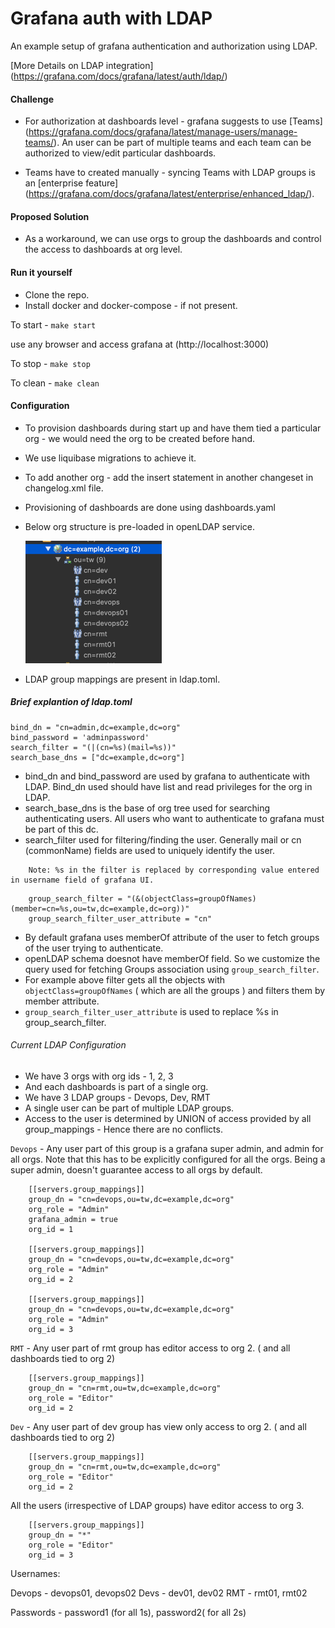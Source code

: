 # Grafana auth with LDAP

An example setup of grafana authentication and authorization using LDAP.

[More Details on LDAP integration] (https://grafana.com/docs/grafana/latest/auth/ldap/)

#### Challenge
- For authorization at dashboards level - grafana suggests to use [Teams] (https://grafana.com/docs/grafana/latest/manage-users/manage-teams/). 
An user can be part of multiple teams and each team can be authorized to view/edit particular dashboards.
  
- Teams have to created manually -  syncing Teams with LDAP groups is an [enterprise feature] (https://grafana.com/docs/grafana/latest/enterprise/enhanced_ldap/).
  
#### Proposed Solution
- As a workaround, we can use orgs to group the dashboards and control the access to dashboards at org level.

#### Run it yourself

- Clone the repo.
- Install docker and docker-compose - if not present.

To start  -  `make start`

use any browser and access grafana at  (http://localhost:3000)

To stop   - `make stop`

To clean  - `make clean`

#### Configuration
- To provision dashboards during start up and have them tied a particular org - we would need the org to be created before hand.
- We use liquibase migrations to achieve it.
- To add another org - add the insert statement in another changeset in changelog.xml file.
- Provisioning of dashboards are done using dashboards.yaml
- Below org structure is pre-loaded in openLDAP service.
  
    ![img.png](img.png)
  

- LDAP group mappings are present in ldap.toml.

##### Brief explantion of ldap.toml

```
bind_dn = "cn=admin,dc=example,dc=org"
bind_password = 'adminpassword'
search_filter = "(|(cn=%s)(mail=%s))"
search_base_dns = ["dc=example,dc=org"]
```

* bind_dn and bind_password are used by grafana to authenticate with LDAP. Bind_dn used should have list and read privileges for the org in LDAP.
* search_base_dns is the base of org tree used for searching authenticating users. All users who want to authenticate to grafana must be part of this dc.
* search_filter used for filtering/finding the user. Generally mail or cn (commonName) fields are used to uniquely identify the user.

```text
    Note: %s in the filter is replaced by corresponding value entered in username field of grafana UI.
```

```text
    group_search_filter = "(&(objectClass=groupOfNames)(member=cn=%s,ou=tw,dc=example,dc=org))"
    group_search_filter_user_attribute = "cn"

```
* By default grafana uses memberOf attribute of the user to fetch groups of the user trying to authenticate.
* openLDAP schema doesnot have memberOf field. So we customize the query used for fetching Groups association using `group_search_filter`.
* For example above filter gets all the objects with `objectClass=groupOfNames` ( which are all the groups ) and filters them by member attribute.
* `group_search_filter_user_attribute` is used to replace %s in group_search_filter.

###### Current LDAP Configuration

- We have 3 orgs with org ids - 1, 2, 3
- And each dashboards is part of a single org.
- We have 3 LDAP groups - Devops, Dev, RMT
- A single user can be part of multiple LDAP groups.
- Access to the user is determined by UNION of access provided by all group_mappings - Hence there are no conflicts.

`Devops` - Any user part of this group is a grafana super admin, and admin for all orgs. Note that this has to be explicitly configured for all the orgs.
Being a super admin, doesn't  guarantee access to all orgs by default.
```text
    [[servers.group_mappings]]
    group_dn = "cn=devops,ou=tw,dc=example,dc=org"
    org_role = "Admin"
    grafana_admin = true
    org_id = 1
    
    [[servers.group_mappings]]
    group_dn = "cn=devops,ou=tw,dc=example,dc=org"
    org_role = "Admin"
    org_id = 2
    
    [[servers.group_mappings]]
    group_dn = "cn=devops,ou=tw,dc=example,dc=org"
    org_role = "Admin"
    org_id = 3
 ```

`RMT` - Any user part of rmt group has editor access to org 2. ( and all dashboards tied to org 2)
```text
    [[servers.group_mappings]]
    group_dn = "cn=rmt,ou=tw,dc=example,dc=org"
    org_role = "Editor"
    org_id = 2
```

`Dev` - Any user part of dev group has view only access to org 2. ( and all dashboards tied to org 2)

```text
    [[servers.group_mappings]]
    group_dn = "cn=rmt,ou=tw,dc=example,dc=org"
    org_role = "Editor"
    org_id = 2
```

All the users (irrespective of LDAP groups) have editor access to org 3.

```text
    [[servers.group_mappings]]
    group_dn = "*"
    org_role = "Editor"
    org_id = 3
```

Usernames:

Devops - devops01, devops02
Devs - dev01, dev02
RMT - rmt01, rmt02

Passwords - password1 (for all 1s), password2( for all 2s)



